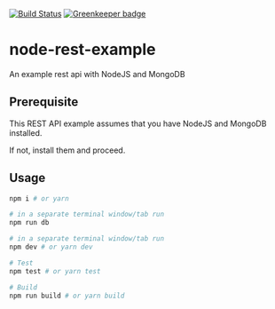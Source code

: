 [![Build Status](https://travis-ci.org/scriptex/node-rest-example.svg?branch=typescript)](https://travis-ci.org/scriptex/node-rest-example) [![Greenkeeper badge](https://badges.greenkeeper.io/scriptex/node-rest-example.svg)](https://greenkeeper.io/)

# node-rest-example

An example rest api with NodeJS and MongoDB

## Prerequisite

This REST API example assumes that you have NodeJS and MongoDB installed.

If not, install them and proceed.

## Usage

```sh
npm i # or yarn

# in a separate terminal window/tab run
npm run db

# in a separate terminal window/tab run
npm dev # or yarn dev

# Test
npm test # or yarn test

# Build
npm run build # or yarn build
```

